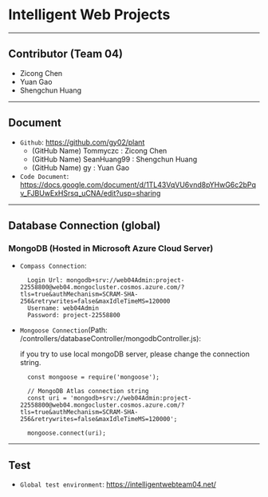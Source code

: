 # Intelligent Web Projects 

___
## Contributor (Team 04)
* Zicong Chen 
* Yuan Gao 
* Shengchun Huang
___

## Document
* `Github`: https://github.com/gy02/plant
  * (GitHub Name) Tommyczc : Zicong Chen
  * (GitHub Name) SeanHuang99 : Shengchun Huang
  * (GitHub Name) gy : Yuan Gao
* `Code Document`: https://docs.google.com/document/d/1TL43VqVU6vnd8pYHwG6c2bPqv_FJBUwExHSrsq_uCNA/edit?usp=sharing
___
## Database Connection (global)
### MongoDB (Hosted in Microsoft Azure Cloud Server)
* `Compass Connection`:

        Login Url: mongodb+srv://web04Admin:project-22558800@web04.mongocluster.cosmos.azure.com/?tls=true&authMechanism=SCRAM-SHA-256&retrywrites=false&maxIdleTimeMS=120000
        Username: web04Admin
        Password: project-22558800

* `Mongoose Connection`(Path: /controllers/databaseController/mongodbController.js): 

  if you try to use local mongoDB server, please change the connection string.

        const mongoose = require('mongoose');
        
        // MongoDB Atlas connection string
        const uri = 'mongodb+srv://web04Admin:project-22558800@web04.mongocluster.cosmos.azure.com/?tls=true&authMechanism=SCRAM-SHA-256&retrywrites=false&maxIdleTimeMS=120000';
        
        mongoose.connect(uri);
___
## Test
* `Global test environment`: https://intelligentwebteam04.net/